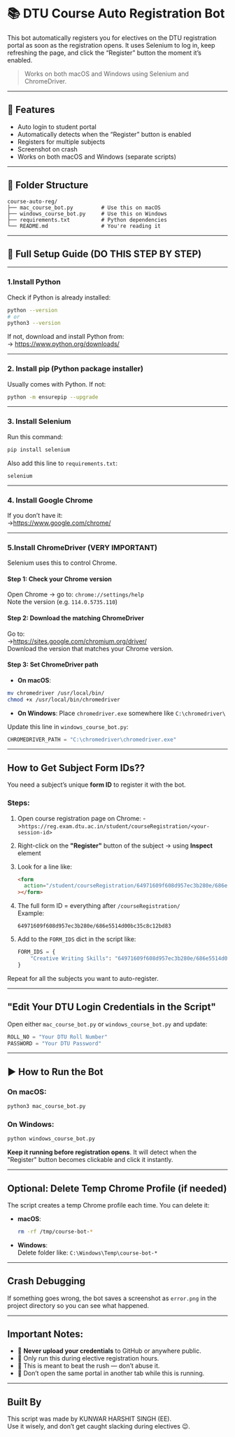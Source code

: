 # 📚 DTU Course Auto Registration Bot

This bot automatically registers you for electives on the DTU registration portal as soon as the registration opens. It uses Selenium to log in, keep refreshing the page, and click the “Register” button the moment it’s enabled.

> Works on both macOS and Windows using Selenium and ChromeDriver.

---

## 🔧 Features

- Auto login to student portal
- Automatically detects when the “Register” button is enabled
- Registers for multiple subjects
- Screenshot on crash
- Works on both macOS and Windows (separate scripts)

---

## 📁 Folder Structure

```
course-auto-reg/
├── mac_course_bot.py         # Use this on macOS
├── windows_course_bot.py     # Use this on Windows
├── requirements.txt          # Python dependencies
└── README.md                 # You're reading it
```

---

## 🚀 Full Setup Guide (DO THIS STEP BY STEP)

---

### 1.Install Python

Check if Python is already installed:

```bash
python --version
# or
python3 --version
```

If not, download and install Python from:  
-> https://www.python.org/downloads/

---

### 2. Install pip (Python package installer)

Usually comes with Python. If not:

```bash
python -m ensurepip --upgrade
```

---

### 3. Install Selenium

Run this command:

```bash
pip install selenium
```

Also add this line to `requirements.txt`:

```
selenium
```

---

### 4. Install Google Chrome

If you don’t have it:  
->https://www.google.com/chrome/

---

### 5.Install ChromeDriver (VERY IMPORTANT)

Selenium uses this to control Chrome.

#### Step 1: Check your Chrome version

Open Chrome → go to: `chrome://settings/help`  
Note the version (e.g. `114.0.5735.110`)

#### Step 2: Download the matching ChromeDriver

Go to:  
->https://sites.google.com/chromium.org/driver/  
Download the version that matches your Chrome version.

#### Step 3: Set ChromeDriver path

- **On macOS**:

```bash
mv chromedriver /usr/local/bin/
chmod +x /usr/local/bin/chromedriver
```

- **On Windows**:
  Place `chromedriver.exe` somewhere like `C:\chromedriver\`

Update this line in `windows_course_bot.py`:

```python
CHROMEDRIVER_PATH = "C:\chromedriver\chromedriver.exe"
```

---

## How to Get Subject Form IDs??

You need a subject’s unique **form ID** to register it with the bot.

### Steps:

1. Open course registration page on Chrome:
   ->`https://reg.exam.dtu.ac.in/student/courseRegistration/<your-session-id>`

2. Right-click on the **"Register"** button of the subject → using **Inspect** element

3. Look for a line like:

   ```html
   <form
     action="/student/courseRegistration/64971609f608d957ec3b280e/686e5514d00bc35c8c12bd83"
   ></form>
   ```

4. The full form ID = everything after `/courseRegistration/`  
   Example:

   ```
   64971609f608d957ec3b280e/686e5514d00bc35c8c12bd83
   ```

5. Add to the `FORM_IDS` dict in the script like:

   ```python
   FORM_IDS = {
       "Creative Writing Skills": "64971609f608d957ec3b280e/686e5514d00bc35c8c12bd83"
   }
   ```

Repeat for all the subjects you want to auto-register.

---

## "Edit Your DTU Login Credentials in the Script"

Open either `mac_course_bot.py` or `windows_course_bot.py` and update:

```python
ROLL_NO = "Your DTU Roll Number"
PASSWORD = "Your DTU Password"
```

---

## ▶️ How to Run the Bot

### On macOS:

```bash
python3 mac_course_bot.py
```

### On Windows:

```bash
python windows_course_bot.py
```

**Keep it running before registration opens**. It will detect when the "Register" button becomes clickable and click it instantly.

---

## Optional: Delete Temp Chrome Profile (if needed)

The script creates a temp Chrome profile each time. You can delete it:

- **macOS**:

  ```bash
  rm -rf /tmp/course-bot-*
  ```

- **Windows**:  
  Delete folder like: `C:\Windows\Temp\course-bot-*`

---

## Crash Debugging

If something goes wrong, the bot saves a screenshot as `error.png` in the project directory so you can see what happened.

---

## Important Notes:

- 🔐 **Never upload your credentials** to GitHub or anywhere public.
- 🧠 Only run this during elective registration hours.
- 🚀 This is meant to beat the rush — don’t abuse it.
- 🛑 Don’t open the same portal in another tab while this is running.

---

## Built By

This script was made by KUNWAR HARSHIT SINGH (EE).  
Use it wisely, and don’t get caught slacking during electives 😉.
